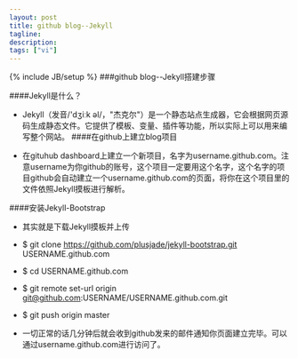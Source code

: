 ```yaml
---
layout: post
title: github blog--Jekyll
tagline: 
description:
tags: ["vi"]
---
```

{% include JB/setup %}
###github blog--Jekyll搭建步骤

####Jekyll是什么？

* Jekyll（发音/'dʒiːk əl/，"杰克尔"）是一个静态站点生成器，它会根据网页源码生成静态文件。它提供了模板、变量、插件等功能，所以实际上可以用来编写整个网站。
####在github上建立blog项目

* 在gituhub dashboard上建立一个新项目，名字为username.github.com。注意username为你github的账号，这个项目一定要用这个名字，这个名字的项目github会自动建立一个username.github.com的页面，将你在这个项目里的文件依照Jekyll摸板进行解析。

####安装Jekyll-Bootstrap
* 其实就是下载Jekyll摸板并上传
* $ git clone https://github.com/plusjade/jekyll-bootstrap.git USERNAME.github.com

* $ cd USERNAME.github.com
* $ git remote set-url origin git@github.com:USERNAME/USERNAME.github.com.git
* $ git push origin master
* 一切正常的话几分钟后就会收到github发来的邮件通知你页面建立完毕。可以通过username.github.com进行访问了。

